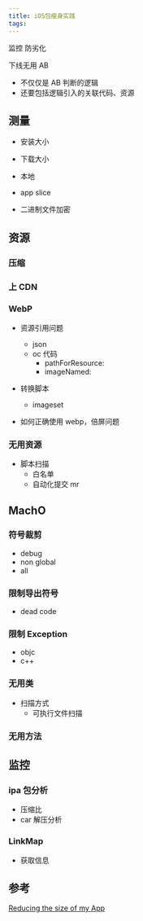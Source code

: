 ```yaml
---
title: iOS包瘦身实践
tags:
---
```


监控
防劣化

下线无用 AB 
- 不仅仅是 AB 判断的逻辑
- 还要包括逻辑引入的关联代码、资源

## 测量

- 安装大小
- 下载大小

- 本地
- app slice

- 二进制文件加密

## 资源

### 压缩

### 上 CDN

### WebP

- 资源引用问题
	- json
	- oc 代码
		- pathForResource:
		- imageNamed:

- 转换脚本
	- imageset

- 如何正确使用 webp，倍屏问题

### 无用资源

- 脚本扫描
	- 白名单
	- 自动化提交 mr

## MachO

### 符号裁剪

- debug
- non global
- all

### 限制导出符号

- dead code

### 限制 Exception

- objc
- c++

<!-- ####  -->

### 无用类

- 扫描方式
	- 可执行文件扫描

### 无用方法

## 监控

### ipa 包分析

- 压缩比
- car 解压分析

### LinkMap

- 获取信息


## 参考

[Reducing the size of my App](https://developer.apple.com/library/archive/qa/qa1795/_index.html)